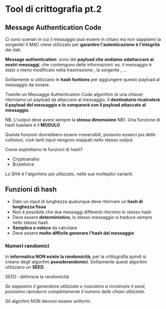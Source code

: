 # Tool di crittografia pt.2

## Message Authentication Code

Ci sono scenari in cui il messaggio può essere in chiaro ma non sappiamo la sorgente!
Il MAC viene utilizzato per **garantire l'autenticazione è l'integrità** dei dati.

**Message authentication**: sono dei **payload che andiamo adattaccare ai nostri messaggi**, che contengono delle informazioni: es. il messaggio è stato o meno modificato nella trasmissione , la sorgente , ...

Solitamente si utilizzano le **hash funtions** per aggiungere questo payload al messaggio da inviare.

Tramite un Messagge Authentication Code algorithm (e una chiave) ritorniamo un payload da attaccare al messaggio. Il **destinatario ricalcolerà il payload del messaggio e lo comparerà con il payload attaccato al messaggio**.

NB. L'output deve avere sempre la **stessa dimensione**
NB1. Una funzione di hash basilare è il **MODULO**

Queste funzioni dovrebbero essere irreversibili, possono esserci poi delle collisioni, cioè tanti input vengono mappati nello stesso output.

Come exploitiamo le funzioni di hash?
- Cryptoanalisi
- Bruteforce

Lo SHA è l'algoritmo più utilizzato, nelle sue molteplici varianti.

## Funzioni di hash
- Dato un input di lunghezza qualunque deve ritornare un **hash di lunghezza fissa**
- Non è possibile che due messaggi differenti ritornino lo stesso hash
- Deve essere **deterministico**, lo stesso messaggio si traduce sempre nello stesso hash
- **Semplice e veloce** da calcolare
- Deve essere **molto difficile generare l'hash dal messaggio**
### Numeri randomici
In **informatica NON esiste la randomicità**, per la crittografia quindi si creano degli algoritmi **pseudorandomici**. Solitamente questi algoritmi utilizzano un **SEED**.

SEED : definisce la randomicità 

*Se sappiamo il generatore utilizzato e riusciamo a ricostruire il seed, possiamo riprodurre completamente il numero delle chiavi utilizzate.*

Gli algoritmi NON devono essere uniformi.

